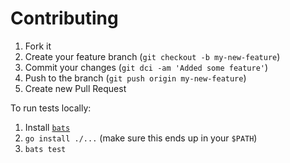 # Contributing

1. Fork it
2. Create your feature branch (`git checkout -b my-new-feature`)
3. Commit your changes (`git dci -am 'Added some feature'`)
4. Push to the branch (`git push origin my-new-feature`)
5. Create new Pull Request

To run tests locally:

1. Install [`bats`](https://github.com/sstephenson/bats.git)
1. `go install ./...` (make sure this ends up in your `$PATH`)
1. `bats test`
